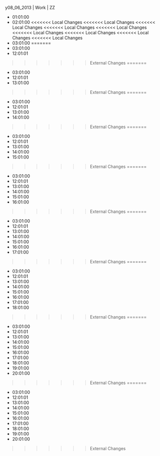  y08_06_2013 | Work | ZZ 
* 01:01:00
* 02:01:00
<<<<<<< Local Changes
<<<<<<< Local Changes
<<<<<<< Local Changes
<<<<<<< Local Changes
<<<<<<< Local Changes
<<<<<<< Local Changes
<<<<<<< Local Changes
<<<<<<< Local Changes
<<<<<<< Local Changes
* 03:01:00
=======
* 03:01:00
* 12:01:01
>>>>>>> External Changes
=======
* 03:01:00
* 12:01:01
* 13:01:00
>>>>>>> External Changes
=======
* 03:01:00
* 12:01:01
* 13:01:00
* 14:01:00
>>>>>>> External Changes
=======
* 03:01:00
* 12:01:01
* 13:01:00
* 14:01:00
* 15:01:00
>>>>>>> External Changes
=======
* 03:01:00
* 12:01:01
* 13:01:00
* 14:01:00
* 15:01:00
* 16:01:00
>>>>>>> External Changes
=======
* 03:01:00
* 12:01:01
* 13:01:00
* 14:01:00
* 15:01:00
* 16:01:00
* 17:01:00
>>>>>>> External Changes
=======
* 03:01:00
* 12:01:01
* 13:01:00
* 14:01:00
* 15:01:00
* 16:01:00
* 17:01:00
* 18:01:00
>>>>>>> External Changes
=======
* 03:01:00
* 12:01:01
* 13:01:00
* 14:01:00
* 15:01:00
* 16:01:00
* 17:01:00
* 18:01:00
* 19:01:00
* 20:01:00
>>>>>>> External Changes
=======
* 03:01:00
* 12:01:01
* 13:01:00
* 14:01:00
* 15:01:00
* 16:01:00
* 17:01:00
* 18:01:00
* 19:01:00
* 20:01:00
>>>>>>> External Changes
